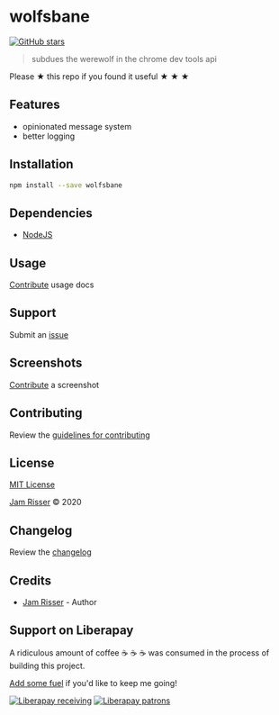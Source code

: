 # wolfsbane

[![GitHub stars](https://img.shields.io/github/stars/codejamninja/wolfsbane.svg?style=social&label=Stars)](https://github.com/codejamninja/wolfsbane)

> subdues the werewolf in the chrome dev tools api

Please ★ this repo if you found it useful ★ ★ ★

## Features

- opinionated message system
- better logging

## Installation

```sh
npm install --save wolfsbane
```

## Dependencies

- [NodeJS](https://nodejs.org)

## Usage

[Contribute](https://github.com/codejamninja/wolfsbane/blob/master/CONTRIBUTING.md) usage docs

## Support

Submit an [issue](https://github.com/codejamninja/wolfsbane/issues/new)

## Screenshots

[Contribute](https://github.com/codejamninja/wolfsbane/blob/master/CONTRIBUTING.md) a screenshot

## Contributing

Review the [guidelines for contributing](https://github.com/codejamninja/wolfsbane/blob/master/CONTRIBUTING.md)

## License

[MIT License](https://github.com/codejamninja/wolfsbane/blob/master/LICENSE)

[Jam Risser](https://codejam.ninja) © 2020

## Changelog

Review the [changelog](https://github.com/codejamninja/wolfsbane/blob/master/CHANGELOG.md)

## Credits

- [Jam Risser](https://codejam.ninja) - Author

## Support on Liberapay

A ridiculous amount of coffee ☕ ☕ ☕ was consumed in the process of building this project.

[Add some fuel](https://liberapay.com/codejamninja/donate) if you'd like to keep me going!

[![Liberapay receiving](https://img.shields.io/liberapay/receives/codejamninja.svg?style=flat-square)](https://liberapay.com/codejamninja/donate)
[![Liberapay patrons](https://img.shields.io/liberapay/patrons/codejamninja.svg?style=flat-square)](https://liberapay.com/codejamninja/donate)
